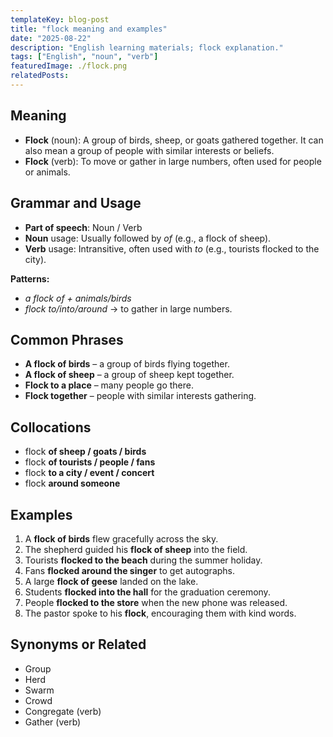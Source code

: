 ```yaml
---
templateKey: blog-post
title: "flock meaning and examples"
date: "2025-08-22"
description: "English learning materials; flock explanation."
tags: ["English", "noun", "verb"]
featuredImage: ./flock.png
relatedPosts:
---
```


## Meaning

- **Flock** (noun): A group of birds, sheep, or goats gathered together. It can also mean a group of people with similar interests or beliefs.
- **Flock** (verb): To move or gather in large numbers, often used for people or animals.

## Grammar and Usage

- **Part of speech**: Noun / Verb
- **Noun** usage: Usually followed by _of_ (e.g., a flock of sheep).
- **Verb** usage: Intransitive, often used with _to_ (e.g., tourists flocked to the city).

**Patterns:**

- _a flock of + animals/birds_
- _flock to/into/around_ → to gather in large numbers.

## Common Phrases

- **A flock of birds** – a group of birds flying together.
- **A flock of sheep** – a group of sheep kept together.
- **Flock to a place** – many people go there.
- **Flock together** – people with similar interests gathering.

## Collocations

- flock **of sheep / goats / birds**
- flock **of tourists / people / fans**
- flock **to a city / event / concert**
- flock **around someone**

## Examples

1. A **flock of birds** flew gracefully across the sky.
2. The shepherd guided his **flock of sheep** into the field.
3. Tourists **flocked to the beach** during the summer holiday.
4. Fans **flocked around the singer** to get autographs.
5. A large **flock of geese** landed on the lake.
6. Students **flocked into the hall** for the graduation ceremony.
7. People **flocked to the store** when the new phone was released.
8. The pastor spoke to his **flock**, encouraging them with kind words.

## Synonyms or Related

- Group
- Herd
- Swarm
- Crowd
- Congregate (verb)
- Gather (verb)

